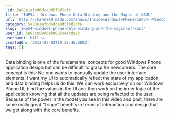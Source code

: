 ```yaml
---
_id: 5a88e1afbd6dca0d5f0d2cf6
title: "IWP54 | Windows Phone Data Binding and the Magic of XAML"
url: 'http://channel9.msdn.com/Shows/Inside+Windows+Phone/IWP54--Windows-Phone-Data-Binding-and-the-Magic-of-XAML'
category: 5a88e1afbd6dca0d5f0d2cf6
slug: 'iwp54-windows-phone-data-binding-and-the-magic-of-xaml'
user_id: 5a83ce59d6eb0005c4ecda2c
username: 'bill-s'
createdOn: '2013-05-03T19:32:46.000Z'
tags: []
---
```


Data binding is one of the fundamental concepts for good Windows Phone application design but can be difficult to grasp for newcomers. The core concept is this: No one wants to manually update the user interface elements. I want my UI to automatically reflect the state of my application and data binding helps us do this. We can work exclusively on our Windows Phone UI, bind the values in the UI and then work on the inner logic of the application knowing that all the updates are being reflected to the user. Because of the power in the model you see in this video and post, there are some really great "fringe" benefits in terms of interaction and design that we get along with the core benefits.
